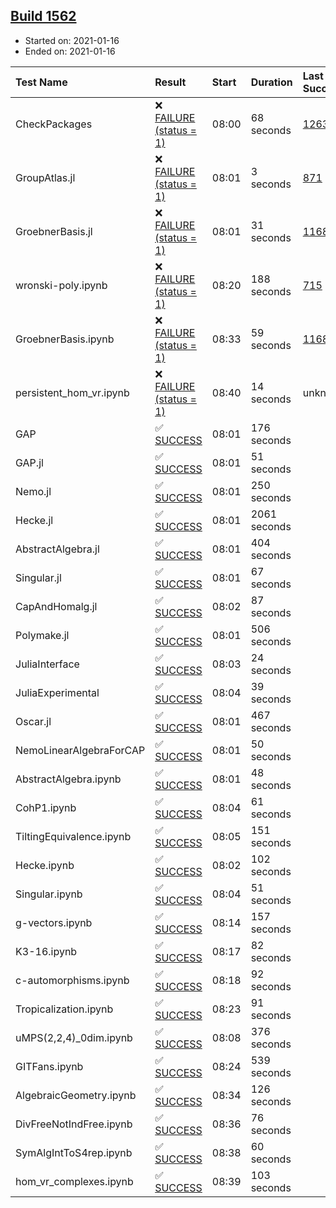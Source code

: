 ## [Build 1562](https://oscarci.mathematik.uni-kl.de/job/oscar-stable/1562/)

* Started on: 2021-01-16
* Ended on: 2021-01-16

| Test Name    | Result | Start | Duration | Last Success | First Failure |
|:-------------|:-------|:------|:---------|:-------------|:--------------|
| CheckPackages | ❌ [FAILURE (status = 1)](https://oscarci.mathematik.uni-kl.de/job/oscar-stable/1562/artifact/logs/build-1562/CheckPackages.log) | 08:00 | 68 seconds | [1263](https://oscarci.mathematik.uni-kl.de/job/oscar-stable/1263/) | [1264](https://oscarci.mathematik.uni-kl.de/job/oscar-stable/1264/) |
| GroupAtlas.jl | ❌ [FAILURE (status = 1)](https://oscarci.mathematik.uni-kl.de/job/oscar-stable/1562/artifact/logs/build-1562/GroupAtlas.jl.log) | 08:01 | 3 seconds | [871](https://oscarci.mathematik.uni-kl.de/job/oscar-stable/871/) | [872](https://oscarci.mathematik.uni-kl.de/job/oscar-stable/872/) |
| GroebnerBasis.jl | ❌ [FAILURE (status = 1)](https://oscarci.mathematik.uni-kl.de/job/oscar-stable/1562/artifact/logs/build-1562/GroebnerBasis.jl.log) | 08:01 | 31 seconds | [1168](https://oscarci.mathematik.uni-kl.de/job/oscar-stable/1168/) | [1169](https://oscarci.mathematik.uni-kl.de/job/oscar-stable/1169/) |
| wronski-poly.ipynb | ❌ [FAILURE (status = 1)](https://oscarci.mathematik.uni-kl.de/job/oscar-stable/1562/artifact/logs/build-1562/wronski-poly.ipynb.log) | 08:20 | 188 seconds | [715](https://oscarci.mathematik.uni-kl.de/job/oscar-stable/715/) | [716](https://oscarci.mathematik.uni-kl.de/job/oscar-stable/716/) |
| GroebnerBasis.ipynb | ❌ [FAILURE (status = 1)](https://oscarci.mathematik.uni-kl.de/job/oscar-stable/1562/artifact/logs/build-1562/GroebnerBasis.ipynb.log) | 08:33 | 59 seconds | [1168](https://oscarci.mathematik.uni-kl.de/job/oscar-stable/1168/) | [1169](https://oscarci.mathematik.uni-kl.de/job/oscar-stable/1169/) |
| persistent_hom_vr.ipynb | ❌ [FAILURE (status = 1)](https://oscarci.mathematik.uni-kl.de/job/oscar-stable/1562/artifact/logs/build-1562/persistent_hom_vr.ipynb.log) | 08:40 | 14 seconds | unknown | unknown |
| GAP | ✅ [SUCCESS](https://oscarci.mathematik.uni-kl.de/job/oscar-stable/1562/artifact/logs/build-1562/GAP.log) | 08:01 | 176 seconds |  |  |
| GAP.jl | ✅ [SUCCESS](https://oscarci.mathematik.uni-kl.de/job/oscar-stable/1562/artifact/logs/build-1562/GAP.jl.log) | 08:01 | 51 seconds |  |  |
| Nemo.jl | ✅ [SUCCESS](https://oscarci.mathematik.uni-kl.de/job/oscar-stable/1562/artifact/logs/build-1562/Nemo.jl.log) | 08:01 | 250 seconds |  |  |
| Hecke.jl | ✅ [SUCCESS](https://oscarci.mathematik.uni-kl.de/job/oscar-stable/1562/artifact/logs/build-1562/Hecke.jl.log) | 08:01 | 2061 seconds |  |  |
| AbstractAlgebra.jl | ✅ [SUCCESS](https://oscarci.mathematik.uni-kl.de/job/oscar-stable/1562/artifact/logs/build-1562/AbstractAlgebra.jl.log) | 08:01 | 404 seconds |  |  |
| Singular.jl | ✅ [SUCCESS](https://oscarci.mathematik.uni-kl.de/job/oscar-stable/1562/artifact/logs/build-1562/Singular.jl.log) | 08:01 | 67 seconds |  |  |
| CapAndHomalg.jl | ✅ [SUCCESS](https://oscarci.mathematik.uni-kl.de/job/oscar-stable/1562/artifact/logs/build-1562/CapAndHomalg.jl.log) | 08:02 | 87 seconds |  |  |
| Polymake.jl | ✅ [SUCCESS](https://oscarci.mathematik.uni-kl.de/job/oscar-stable/1562/artifact/logs/build-1562/Polymake.jl.log) | 08:01 | 506 seconds |  |  |
| JuliaInterface | ✅ [SUCCESS](https://oscarci.mathematik.uni-kl.de/job/oscar-stable/1562/artifact/logs/build-1562/JuliaInterface.log) | 08:03 | 24 seconds |  |  |
| JuliaExperimental | ✅ [SUCCESS](https://oscarci.mathematik.uni-kl.de/job/oscar-stable/1562/artifact/logs/build-1562/JuliaExperimental.log) | 08:04 | 39 seconds |  |  |
| Oscar.jl | ✅ [SUCCESS](https://oscarci.mathematik.uni-kl.de/job/oscar-stable/1562/artifact/logs/build-1562/Oscar.jl.log) | 08:01 | 467 seconds |  |  |
| NemoLinearAlgebraForCAP | ✅ [SUCCESS](https://oscarci.mathematik.uni-kl.de/job/oscar-stable/1562/artifact/logs/build-1562/NemoLinearAlgebraForCAP.log) | 08:01 | 50 seconds |  |  |
| AbstractAlgebra.ipynb | ✅ [SUCCESS](https://oscarci.mathematik.uni-kl.de/job/oscar-stable/1562/artifact/logs/build-1562/AbstractAlgebra.ipynb.log) | 08:01 | 48 seconds |  |  |
| CohP1.ipynb | ✅ [SUCCESS](https://oscarci.mathematik.uni-kl.de/job/oscar-stable/1562/artifact/logs/build-1562/CohP1.ipynb.log) | 08:04 | 61 seconds |  |  |
| TiltingEquivalence.ipynb | ✅ [SUCCESS](https://oscarci.mathematik.uni-kl.de/job/oscar-stable/1562/artifact/logs/build-1562/TiltingEquivalence.ipynb.log) | 08:05 | 151 seconds |  |  |
| Hecke.ipynb | ✅ [SUCCESS](https://oscarci.mathematik.uni-kl.de/job/oscar-stable/1562/artifact/logs/build-1562/Hecke.ipynb.log) | 08:02 | 102 seconds |  |  |
| Singular.ipynb | ✅ [SUCCESS](https://oscarci.mathematik.uni-kl.de/job/oscar-stable/1562/artifact/logs/build-1562/Singular.ipynb.log) | 08:04 | 51 seconds |  |  |
| g-vectors.ipynb | ✅ [SUCCESS](https://oscarci.mathematik.uni-kl.de/job/oscar-stable/1562/artifact/logs/build-1562/g-vectors.ipynb.log) | 08:14 | 157 seconds |  |  |
| K3-16.ipynb | ✅ [SUCCESS](https://oscarci.mathematik.uni-kl.de/job/oscar-stable/1562/artifact/logs/build-1562/K3-16.ipynb.log) | 08:17 | 82 seconds |  |  |
| c-automorphisms.ipynb | ✅ [SUCCESS](https://oscarci.mathematik.uni-kl.de/job/oscar-stable/1562/artifact/logs/build-1562/c-automorphisms.ipynb.log) | 08:18 | 92 seconds |  |  |
| Tropicalization.ipynb | ✅ [SUCCESS](https://oscarci.mathematik.uni-kl.de/job/oscar-stable/1562/artifact/logs/build-1562/Tropicalization.ipynb.log) | 08:23 | 91 seconds |  |  |
| uMPS(2,2,4)_0dim.ipynb | ✅ [SUCCESS](https://oscarci.mathematik.uni-kl.de/job/oscar-stable/1562/artifact/logs/build-1562/uMPS-2-2-4-_0dim.ipynb.log) | 08:08 | 376 seconds |  |  |
| GITFans.ipynb | ✅ [SUCCESS](https://oscarci.mathematik.uni-kl.de/job/oscar-stable/1562/artifact/logs/build-1562/GITFans.ipynb.log) | 08:24 | 539 seconds |  |  |
| AlgebraicGeometry.ipynb | ✅ [SUCCESS](https://oscarci.mathematik.uni-kl.de/job/oscar-stable/1562/artifact/logs/build-1562/AlgebraicGeometry.ipynb.log) | 08:34 | 126 seconds |  |  |
| DivFreeNotIndFree.ipynb | ✅ [SUCCESS](https://oscarci.mathematik.uni-kl.de/job/oscar-stable/1562/artifact/logs/build-1562/DivFreeNotIndFree.ipynb.log) | 08:36 | 76 seconds |  |  |
| SymAlgIntToS4rep.ipynb | ✅ [SUCCESS](https://oscarci.mathematik.uni-kl.de/job/oscar-stable/1562/artifact/logs/build-1562/SymAlgIntToS4rep.ipynb.log) | 08:38 | 60 seconds |  |  |
| hom_vr_complexes.ipynb | ✅ [SUCCESS](https://oscarci.mathematik.uni-kl.de/job/oscar-stable/1562/artifact/logs/build-1562/hom_vr_complexes.ipynb.log) | 08:39 | 103 seconds |  |  |
